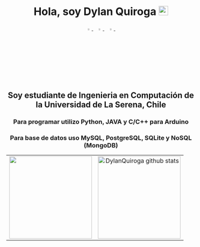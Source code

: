 <h1 align="center">Hola, soy Dylan Quiroga <img src="https://media.giphy.com/media/hvRJCLFzcasrR4ia7z/giphy.gif" width="25px"></h1>
<p align="center">
  <a href="https://www.instagram.com/_.dicklan._/">
    <img src="https://img.icons8.com/fluent/48/000000/instagram-new.png" width="3.5%"/>
  </a><span>&nbsp;</span>
  <a href="mailto:dylanquiroga14@gmail.com">
    <img src="https://img.icons8.com/fluent/48/000000/gmail.png" width="3.5%"/>
  </a><span>&nbsp;</span>
  <a href="discordapp.com/users/728362675352109067">
    <img src="https://cdn.icon-icons.com/icons2/3053/PNG/512/discord_macos_bigsur_icon_190238.png" width="3.5%"/>
  </a><span>&nbsp;</span>
</p>
<h2 align="center">Soy estudiante de Ingenieria en Computación de la Universidad de La Serena, Chile</h2>
<h3 align="center">Para programar utilizo Python, JAVA y C/C++ para Arduino</h3>
<h3 align="center">Para base de datos uso MySQL, PostgreSQL, SQLite y NoSQL (MongoDB)</h3>

<table width="100%">
  <tr>
    <td align="center" width="50%">
      <a href="https://github.com/DylanQuiroga">
        <img align="center" src="https://github-readme-stats.vercel.app/api/top-langs/?username=DylanQuiroga&hide=ASP.NET,jupyter%20notebook&theme=dark&hide_langs_below=1" height="220px"/>
      </a>
    </td>
    <td align="center" width="50%">
      <a href="https://github.com/DylanQuiroga">
        <img align="center" src="https://github-readme-stats.vercel.app/api?username=DylanQuiroga&count_private=true&hide=stars&show_icons=true&theme=dark&line_height=40" alt="DylanQuiroga github stats" height="220px"/>
      </a>
    </td>
  </tr>
</table>


